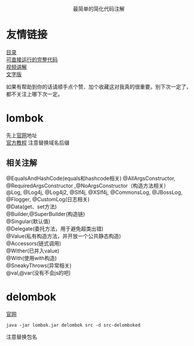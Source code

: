 <center>最简单的简化代码注解</center>

# 友情链接
[目录](https://github.com/edanlx/SealBook/blob/master/catalog.md)  
[可直接运行的完整代码](https://github.com/edanlx/TechingCode/tree/master/demoGrace/src/main/java/com/example/demo/entity)  
[视频讲解]()   
[文字版](https://github.com/edanlx/SealBook/blob/master/graceCode/lombok.md)

如果有帮助到你的话请顺手点个赞、加个收藏这对我真的很重要。别下次一定了，都不关注上哪下次一定。

# lombok
先上[官网](https://projectlombok.org/)地址  
[官方教程](https://projectlombok.org/features/EqualsAndHashCode)  注意替换域名后缀
## 相关注解
@EqualsAndHashCode(equals和hashcode相关)
@AllArgsConstructor, @RequiredArgsConstructor ,@NoArgsConstructor（构造方法相关）  
@Log, @Log4j, @Log4j2, @Slf4j, @XSlf4j, @CommonsLog, @JBossLog, @Flogger, @CustomLog(日志相关)  
@Data(get、set方法)  
@Builder,@SuperBuilder(构造链)  
@Singular(默认值)  
@Delegate(委托方法，用于避免超类出错)  
@Value(私有构造方法，并开放一个公共静态构造)  
@Accessors(链式调用)  
@Wither(已并入value)  
@With(使用with构造)  
@SneakyThrows(异常相关)  
@val,@var(没有不会js的吧)  
# delombok
[官网](https://projectlombok.org/features/delombok)

```
java -jar lombok.jar delombok src -d src-delomboked
```
注意替换包名
